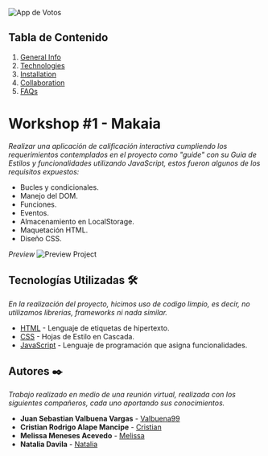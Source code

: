 ![App de Votos](https://i.ibb.co/10fwXB0/Workshop1.png)

## Tabla de Contenido
1. [General Info](#general-info)
2. [Technologies](#technologies)
3. [Installation](#installation)
4. [Collaboration](#collaboration)
5. [FAQs](#faqs)

# Workshop #1 - Makaia

_Realizar una aplicación de calificación interactiva cumpliendo los requerimientos contemplados en el proyecto como "guide" con su Guia de Estilos y funcionalidades utilizando JavaScript, estos fueron algunos de los requisitos expuestos:_

* Bucles y condicionales.  
* Manejo del DOM.  
* Funciones.  
* Eventos.  
* Almacenamiento en LocalStorage.  
* Maquetación HTML.  
* Diseño CSS. 

_Preview_
![Preview Project](https://i.ibb.co/KxJtDgb/Workshop1-Makaia.gif)

## Tecnologías Utilizadas 🛠️

_En la realización del proyecto, hicimos uso de codigo limpio, es decir, no utilizamos librerias, frameworks ni nada similar._

* [HTML](https://developer.mozilla.org/es/docs/Web/HTML) - Lenguaje de etiquetas de hipertexto.
* [CSS](https://developer.mozilla.org/es/docs/Web/CSS) - Hojas de Estilo en Cascada.
* [JavaScript](https://developer.mozilla.org/es/docs/Web/JavaScript) - Lenguaje de programación que asigna funcionalidades.

## Autores ✒️

_Trabajo realizado en medio de una reunión virtual, realizada con los siguientes compañeros, cada uno aportando sus conocimientos._

* **Juan Sebastian Valbuena Vargas** - [Valbuena99](https://github.com/valbuena99)
* **Cristian Rodrigo Alape Mancipe** - [Cristian](#none)
* **Melissa Meneses Acevedo** - [Melissa](#none)
* **Natalia Davila** - [Natalia](#none)